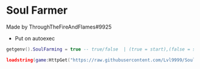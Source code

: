 # Soul Farmer
Made by ThroughTheFireAndFlames#9925


* Put on autoexec

```lua
getgenv().SoulFarming = true -- true/false  | (true = start),(false = stop)

loadstring(game:HttpGet("https://raw.githubusercontent.com/Lvl9999/Souls/main/SakuraStand"))();
```
